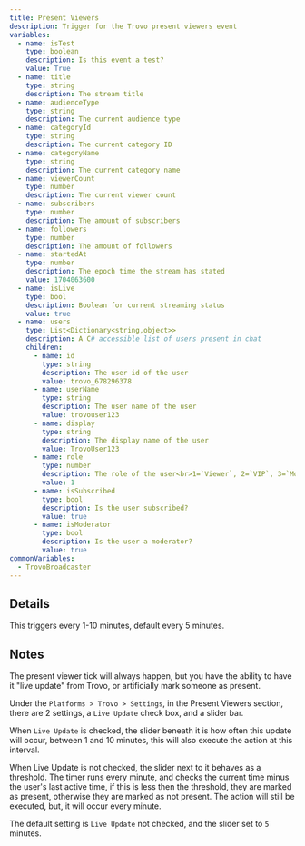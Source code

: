 ```yaml
---
title: Present Viewers
description: Trigger for the Trovo present viewers event
variables:
  - name: isTest
    type: boolean
    description: Is this event a test?
    value: True
  - name: title
    type: string
    description: The stream title
  - name: audienceType
    type: string
    description: The current audience type
  - name: categoryId
    type: string
    description: The current category ID
  - name: categoryName
    type: string
    description: The current category name
  - name: viewerCount
    type: number
    description: The current viewer count
  - name: subscribers
    type: number
    description: The amount of subscribers
  - name: followers
    type: number
    description: The amount of followers
  - name: startedAt
    type: number
    description: The epoch time the stream has stated
    value: 1704063600
  - name: isLive
    type: bool
    description: Boolean for current streaming status
    value: true
  - name: users
    type: List<Dictionary<string,object>>
    description: A C# accessible list of users present in chat
    children:
      - name: id
        type: string
        description: The user id of the user
        value: trovo_678296378
      - name: userName
        type: string
        description: The user name of the user
        value: trovouser123
      - name: display
        type: string
        description: The display name of the user
        value: TrovoUser123
      - name: role
        type: number
        description: The role of the user<br>1=`Viewer`, 2=`VIP`, 3=`Moderator`, 4=`Broadcaster`
        value: 1
      - name: isSubscribed
        type: bool
        description: Is the user subscribed?
        value: true
      - name: isModerator
        type: bool
        description: Is the user a moderator?
        value: true
commonVariables:
  - TrovoBroadcaster
---
```


## Details
This triggers every 1-10 minutes, default every 5 minutes.

## Notes
The present viewer tick will always happen, but you have the ability to have it "live update" from Trovo, or artificially mark someone as present.

Under the `Platforms > Trovo > Settings`, in the Present Viewers section, there are 2 settings, a `Live Update` check box, and a slider bar.

When `Live Update` is checked, the slider beneath it is how often this update will occur, between 1 and 10 minutes, this will also execute the action at this interval.

When Live Update is not checked, the slider next to it behaves as a threshold. The timer runs every minute, and checks the current time minus the user's last active time, if this is less then the threshold, they are marked as present, otherwise they are marked as not present.  The action will still be executed, but, it will occur every minute.

The default setting is `Live Update` not checked, and the slider set to `5` minutes.